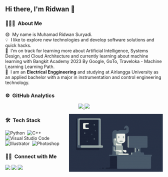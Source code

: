 ## Hi there, I'm Ridwan 👋

### 👨🏻‍💻 &nbsp;About Me

😄 &nbsp;My name is Muhamad Ridwan Suryadi.\
💡 &nbsp;I like to explore new technologies and develop software solutions and quick hacks.\
🌱 &nbsp;I'm on track for learning more about Artificial Intelligence, Systems Design, and Cloud Architecture and 
currently learning about machine learning with Bangkit Academy 2023 By Google, GoTo, Traveloka - Machine Learning Learning Path.\
🔭 &nbsp;I am an **Electrical Enggineering** and studying at Airlangga University as an applied bachelor with a major in instrumentation 
   and control engineering technology.

### ⚙️ &nbsp;GitHub Analytics

<p align="center">
<a href="https://github.com/AVS1508">
  <img height="150em" src="https://github-readme-stats-eight-theta.vercel.app/api?username=rdwn354&show_icons=true&theme=algolia&include_all_commits=true&count_private=true"/>
  <img height="150em" src="https://github-readme-stats-eight-theta.vercel.app/api/top-langs/?username=rdwn354&layout=compact&langs_count=8&theme=algolia"/>
</a>
</p>

<img alt="Night Coding" src="https://raw.githubusercontent.com/AVS1508/AVS1508/master/assets/Night-Coding.gif" align="right"/>

### 🛠 &nbsp;Tech Stack

![Python](https://img.shields.io/badge/-Python-05122A?style=flat&logo=python)&nbsp;
![C++](https://img.shields.io/badge/-C++-05122A?style=flat&logo=C%2B%2B&logoColor=00599C)&nbsp;
![Visual Studio Code](https://img.shields.io/badge/-Visual%20Studio%20Code-05122A?style=flat&logo=visual-studio-code&logoColor=007ACC)&nbsp;
![Illustrator](https://img.shields.io/badge/-Illustrator-05122A?style=flat&logo=adobe-illustrator)&nbsp;
![Photoshop](https://img.shields.io/badge/-Photoshop-05122A?style=flat&logo=adobe-photoshop)&nbsp;

### 🤝🏻 &nbsp;Connect with Me

<p align="left">
<a href="https://linkedin.com/in/muhamad-ridwan-suryadi"><img src="https://img.shields.io/badge/-Muhamad%20Ridwan%20Suryadi-0077B5?style=flat&logo=Linkedin&logoColor=white"/></a>
<a href="muhamad.ridwan.suryadi.354@gmail.com"><img src="https://img.shields.io/badge/-muhamad.ridwan.suryadi.354@gmail.com-D14836?style=flat&logo=Gmail&logoColor=white"/></a>
<a href="https://instagram.com/dwan_adi"><img src="https://img.shields.io/badge/-dwan_adi-E4405F?style=flat&logo=Instagram&logoColor=white"/></a>
</p>
